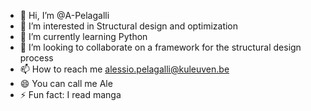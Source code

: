 - 👋 Hi, I’m @A-Pelagalli
- 👀 I’m interested in Structural design and optimization
- 🌱 I’m currently learning Python 
- 💞️ I’m looking to collaborate on a framework for the structural design process
- 📫 How to reach me alessio.pelagalli@kuleuven.be
- 😄 You can call me Ale 
- ⚡ Fun fact: I read manga

<!---
A-Pelagalli/A-Pelagalli is a ✨ special ✨ repository because its `README.md` (this file) appears on your GitHub profile.
You can click the Preview link to take a look at your changes.
--->
